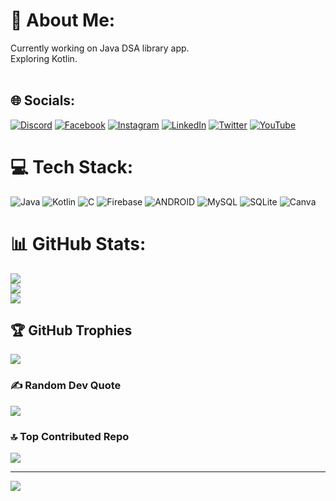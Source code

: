 # 💫 About Me:
Currently working on Java DSA library app.<br>Exploring Kotlin.<br><br>


## 🌐 Socials:
[![Discord](https://img.shields.io/badge/Discord-%237289DA.svg?logo=discord&logoColor=white)](https://discord.gg/anuragaffection) [![Facebook](https://img.shields.io/badge/Facebook-%231877F2.svg?logo=Facebook&logoColor=white)](https://facebook.com/anuragaffectionn) [![Instagram](https://img.shields.io/badge/Instagram-%23E4405F.svg?logo=Instagram&logoColor=white)](https://instagram.com/anurag.affection) [![LinkedIn](https://img.shields.io/badge/LinkedIn-%230077B5.svg?logo=linkedin&logoColor=white)](https://linkedin.com/in/anuragaffection) [![Twitter](https://img.shields.io/badge/Twitter-%231DA1F2.svg?logo=Twitter&logoColor=white)](https://twitter.com/anuragaffectn) [![YouTube](https://img.shields.io/badge/YouTube-%23FF0000.svg?logo=YouTube&logoColor=white)](https://youtube.com/@anuragaffection) 

# 💻 Tech Stack:
![Java](https://img.shields.io/badge/java-%23ED8B00.svg?style=for-the-badge&logo=java&logoColor=white) ![Kotlin](https://img.shields.io/badge/kotlin-%230095D5.svg?style=for-the-badge&logo=kotlin&logoColor=white) ![C](https://img.shields.io/badge/c-%2300599C.svg?style=for-the-badge&logo=c&logoColor=white) ![Firebase](https://img.shields.io/badge/firebase-%23039BE5.svg?style=for-the-badge&logo=firebase) ![ANDROID](https://img.shields.io/badge/android-%2320232a.svg?style=for-the-badge&logo=android&logoColor=%a4c639) ![MySQL](https://img.shields.io/badge/mysql-%2300f.svg?style=for-the-badge&logo=mysql&logoColor=white) ![SQLite](https://img.shields.io/badge/sqlite-%2307405e.svg?style=for-the-badge&logo=sqlite&logoColor=white) ![Canva](https://img.shields.io/badge/Canva-%2300C4CC.svg?style=for-the-badge&logo=Canva&logoColor=white)
# 📊 GitHub Stats:
![](https://github-readme-stats.vercel.app/api?username=anuragaffection&theme=dark&hide_border=false&include_all_commits=true&count_private=true)<br/>
![](https://github-readme-streak-stats.herokuapp.com/?user=anuragaffection&theme=dark&hide_border=false)<br/>
![](https://github-readme-stats.vercel.app/api/top-langs/?username=anuragaffection&theme=dark&hide_border=false&include_all_commits=true&count_private=true&layout=compact)

## 🏆 GitHub Trophies
![](https://github-profile-trophy.vercel.app/?username=anuragaffection&theme=matrix&no-frame=true&no-bg=false&margin-w=4)

### ✍️ Random Dev Quote
![](https://quotes-github-readme.vercel.app/api?type=horizontal&theme=radical)

### 🔝 Top Contributed Repo
![](https://github-contributor-stats.vercel.app/api?username=anuragaffection&limit=5&theme=dark&combine_all_yearly_contributions=true)

---
[![](https://visitcount.itsvg.in/api?id=anuragaffection&icon=0&color=0)](https://visitcount.itsvg.in)


